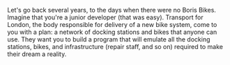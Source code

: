 Let's go back several years, to the days when there were no Boris Bikes.
Imagine that you're a junior developer (that was easy). Transport for London,
the body responsible for delivery of a new bike system, come to you with a plan:
a network of docking stations and bikes that anyone can use. They want you to
build a program that will emulate all the docking stations, bikes, and
infrastructure (repair staff, and so on) required to make their dream a
reality.
